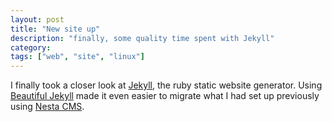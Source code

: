 ```yaml
---
layout: post
title: "New site up"
description: "finally, some quality time spent with Jekyll"
category:
tags: ["web", "site", "linux"]
---
```


I finally took a closer look at [Jekyll][jekyll], the ruby static website generator. Using [Beautiful Jekyll][bj] made it even easier to migrate what I had set up previously using [Nesta CMS][nesta].

[jekyll]: http://jekyllrb.com/
[bj]: https://github.com/daattali/beautiful-jekyll
[nesta]: http://nestacms.com/
